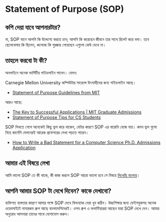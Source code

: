 # Statement of Purpose (SOP)

## কপি দেয়া যাবে আপনারটার?

না, SOP মানে আপনি কি উদ্দেশ্যে করতে চান; আপনি কি করেছেন জীবনে তার সাথে রিলেট করে বলা। তবে ছেলেবেলায় কি ছিলেন, কলেজে কি পুরষ্কার পেয়েছেন এগুলো কেউ দেখে না।

## তাহলে করবো টা কী?

অনলাইনে অনেক ভার্সিটির গাইডলাইন পাবেন। যেমন:

Carnegie Mellon University কম্পিউটার সায়েন্সে উৎসাহীদের জন্য গাইডলাইন আছে।

- [Statement of Purpose Guidelines from MIT](https://web.mit.edu/msrp/myMSRP/docs/Statement%20of%20purpose%20guidelines.pdf)

আরও আছে:

- [The Key to Successful Applications \| MIT Graduate Admissions](https://gradadmissions.mit.edu/blog/2017/Amanda_C/blog2)
- [Statement of Purpose Tips for CS Students](https://users.ece.cmu.edu/~mabdelm/statement-of-purpose-tips.html)

SOP লিখতে গেলে অনেকেই কিছু ভুল করে থাকেন, যেটার কারণে SOP এর বারোটা বেজে যায়। কমন ভুল গুলো নিয়ে কার্নেগি মেলনেরই আরেক প্রফেসরের লেখা পড়তে পারেন।

- [How to Write a Bad Statement for a Computer Science Ph.D. Admissions Application](https://www.cs.cmu.edu/~pavlo/blog/2015/10/how-to-write-a-bad-statement-for-a-computer-science-phd-admissions-application.html)

## আমার এই বিষয়ে লেখা

আমি ভালো SOP তে কী থাকে, কী কাজ করলে SOP আরো ভালো হবে সে বিষয়ে [লিখেছি বাংলায়](writing-better-sop)।

## আপনি আমার SOP টা দেখে দিবেন? কাকে দেখাবো?

ব্যক্তিগত ব্যস্ততার কারণে আমার পক্ষে SOP দেখে ফিডব্যাক দেয়া খুব কঠিন। উচ্চশিক্ষার জন্য ফেইসবুকসহ অনেক ওয়েবসাইটে নানারকম গ্রুপ আছে বাংলাদেশিদেরই। ওসব গ্রুপ এ ভলান্টিয়াররা আছেন যারা SOP দেখে দেন। আমার অনুরোধ আপনারা তাদের সাথে যোগাযোগ করুন।
